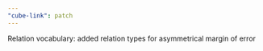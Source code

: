 ```yaml
---
"cube-link": patch
---
```


Relation vocabulary: added relation types for asymmetrical margin of error
